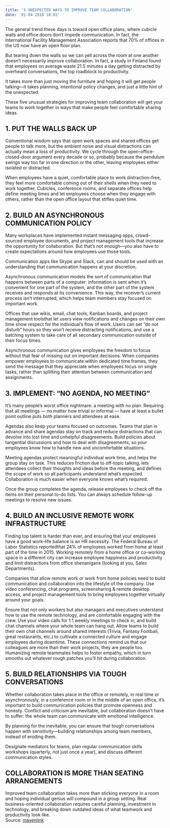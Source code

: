 ```yaml
---
title: '5 UNEXPECTED WAYS TO IMPROVE TEAM COLLABORATION'
date: '01-04-2018 18:03'
---
```


The general trend these days is toward open office plans, where cubicle walls and office doors don’t impede communication. In fact, the International Facility Management Association reports that 70% of offices in the US now have an open floor plan.

But tearing down the walls so we can yell across the room at one another doesn’t necessarily improve collaboration. In fact, a study in Finland found that employees on average waste 21.5 minutes a day getting distracted by overheard conversations, the top roadblock to productivity.

It takes more than just moving the furniture and hoping it will get people talking—it takes planning, intentional policy changes, and just a little hint of the unexpected.

These five unusual strategies for improving team collaboration will get your teams to work together in ways that make people feel comfortable sharing ideas. 

## 1. PUT THE WALLS BACK UP
Conventional wisdom says that open work spaces and shared offices get people to talk more, but the ambient noise and visual distractions can actually mean a loss of productivity. We cycle through the open-office-closed-door argument every decade or so, probably because the pendulum swings way too far in one direction or the other, leaving employees either isolated or distracted.

When employees have a quiet, comfortable place to work distraction-free, they feel more comfortable coming out of their shells when they need to work together. Cubicles, conference rooms, and separate offices help define meeting times and let employees choose when they engage with others, rather than the open office layout that stifles quiet time.

## 2. BUILD AN ASYNCHRONOUS COMMUNICATION POLICY
Many workplaces have implemented instant messaging apps, crowd-sourced employee documents, and project management tools that increase the opportunity for collaboration. But that’s not enough—you also have to create expectations around how employees use those tools. 

Communication apps like Skype and Slack, can and should be used with an understanding that communication happens at your discretion. 

Asynchronous communication models the sort of communication that happens between parts of a computer: information is sent when it’s convenient for one part of the system, and the other part of the system receives and responds at its convenience. This way, the receiver’s current process isn’t interrupted, which helps team members stay focused on important work. 

Offices that use wikis, email, chat tools, Kanban boards, and project management toolsthat let users view notifications and changes on their own time show respect for the individual’s flow of work. Users can set “do not disturb“ hours so they won’t receive distracting notifications, and use a batching system to take care of all secondary communication outside of their focus times. 

Asynchronous communication gives employees the freedom to focus without that fear of missing out on important decisions. When companies empower employees to communicate within dedicated time frames, they send the message that they appreciate when employees focus on single tasks, rather than splitting their attention between communication and assignments. 

## 3. IMPLEMENT: “NO AGENDA, NO MEETING”
It’s many people’s worst office nightmare: a meeting with no plan. Requiring that all meetings — no matter how trivial or informal — have at least a bullet point outline puts both planners and attendees at ease. 

Agendas also keep your teams focused on outcomes. Teams that plan in advance and share agendas stay on track and reduce distractions that can devolve into lost time and unhelpful disagreements. Build policies about tangential discussions and how to deal with disagreements, so your employees know how to handle new and uncomfortable situations.

Meeting agendas protect meaningful individual work time, and helps the group stay on task. This reduces friction due to off-topic talking, lets attendees collect their thoughts and ideas before the meeting, and defines the scope of work so all participants understand what’s expected. Collaboration is much easier when everyone knows what’s required. 

Once the group completes the agenda, release employees to check off the items on their personal to-do lists. You can always schedule follow-up meetings to resolve new issues. 

## 4. BUILD AN INCLUSIVE REMOTE WORK INFRASTRUCTURE
Finding top talent is harder than ever, and ensuring that your employees have a good work–life balance is an HR necessity. The Federal Bureau of Labor Statistics reportedthat 24% of employees worked from home at least part of the time in 2015. Working remotely from a home office or co-working space in a different city can increase employee happiness and productivity and limit distractions from office shenanigans (looking at you, Sales Departments). 

Companies that allow remote work or work from home policies need to build communication and collaboration into the lifestyle of the company. Use video conferencing, chat programs, screensharing & remote desktop access, and project management tools to bring employees together virtually around your  goals. 

Ensure that not only workers but also managers and executives understand how to use the remote technology, and are comfortable engaging with the crew. Use your video calls for 1:1 weekly meetings to check in, and build chat channels where your whole team can hang out. Allow teams to build their own chat channels around shared interests (Trivia, Fantasy Football, great restaurants, etc.) to cultivate a connected culture and engage employees during downtime. These connections remind us that our colleagues are more than their work projects, they are people too. Humanizing remote teammates helps to foster empathy, which in turn smooths out whatever rough patches you’ll hit during collaboration. 

## 5. BUILD RELATIONSHIPS VIA TOUGH CONVERSATIONS
Whether collaboration takes place in the office or remotely, in real time or asynchronously, in a conference room or in the middle of an open office, it’s important to build communication policies that promote openness and honesty. Conflict and criticism are inevitable, but collaboration doesn’t have to suffer: the whole team can communicate with emotional intelligence. 

By planning for the inevitable, you can ensure that tough conversations happen with sensitivity—building relationships among team members, instead of eroding them. 

Designate mediators for teams, plan regular communication skills workshops (quarterly, not just once a year), and discuss different communication styles. 

## COLLABORATION IS MORE THAN SEATING ARRANGEMENTS 
Improved team collaboration takes more than sticking everyone in a room and hoping individual genius will compound in a group setting. Real business-oriented collaboration requires careful planning, investment in technology, and breaking down outdated ideas of what teamwork and productivity look like. 
<br>
Source: [mavenlink](https://blog.mavenlink.com/)